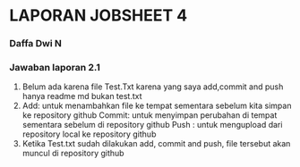 # LAPORAN JOBSHEET 4
### Daffa Dwi N
### Jawaban laporan 2.1
1.	Belum ada karena file Test.Txt karena yang saya add,commit and push hanya readme md bukan test.txt
2.	Add: untuk menambahkan file ke tempat sementara sebelum kita simpan ke repository github
Commit: untuk menyimpan perubahan di tempat sementara sebelum di repository github
Push : untuk mengupload dari repository  local ke repository github
3.	Ketika Test.txt sudah dilakukan add, commit and push, file tersebut akan muncul di repository github 	

